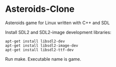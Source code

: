 # Asteroids-Clone
Asteroids game for Linux written with C++ and SDL

Install SDL2 and SDL2-image development libraries:

```
apt-get install libsdl2-dev
apt-get install libsdl2-image-dev
apt-get install libsdl2-ttf-dev
```

Run make. Executable name is game.
